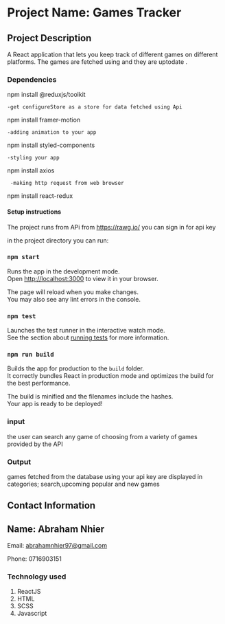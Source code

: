 # Project Name: Games Tracker


## Project Description
A React application that lets you keep track of different games on different platforms. The games are fetched using and they are uptodate .




### Dependencies
npm install @reduxjs/toolkit

    -get configureStore as a store for data fetched using Api  
    
npm install framer-motion

    -adding animation to your app
npm install styled-components

    -styling your app
 npm install axios
 
     -making http request from web browser
  npm install react-redux   

  #### Setup instructions
  The project runs from APi from https://rawg.io/ you can sign in for api key

in the project directory you can run:
### `npm start`

Runs the app in the development mode.\
Open [http://localhost:3000](http://localhost:3000) to view it in your browser.

The page will reload when you make changes.\
You may also see any lint errors in the console.

### `npm test`

Launches the test runner in the interactive watch mode.\
See the section about [running tests](https://facebook.github.io/create-react-app/docs/running-tests) for more information.

### `npm run build`

Builds the app for production to the `build` folder.\
It correctly bundles React in production mode and optimizes the build for the best performance.

The build is minified and the filenames include the hashes.\
Your app is ready to be deployed!

### input
the user can search any game of choosing from a variety of games provided by the API

### Output
games fetched from the database using your api key are displayed in categories; search,upcoming popular and new games

## Contact Information

## Name: Abraham Nhier

Email: abrahamnhier97@gmail.com

Phone: 0716903151

### Technology used 

1. ReactJS
2. HTML
3. SCSS
4. Javascript


